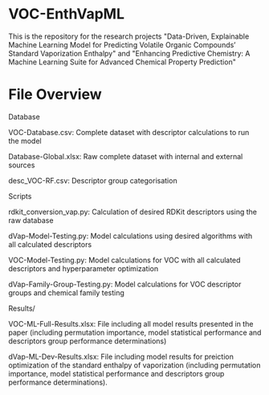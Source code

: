 # VOC-EnthVapML
This is the repository for the research projects "Data-Driven, Explainable Machine Learning Model for Predicting Volatile Organic Compounds’ Standard Vaporization Enthalpy" and "Enhancing Predictive Chemistry: A Machine Learning Suite for Advanced Chemical Property Prediction"


# File Overview

Database

VOC-Database.csv: Complete dataset with descriptor calculations to run the model

Database-Global.xlsx: Raw complete dataset with internal and external sources

desc_VOC-RF.csv: Descriptor group categorisation


Scripts

rdkit_conversion_vap.py: Calculation of desired RDKit descriptors using the raw database

dVap-Model-Testing.py: Model calculations using desired algorithms with all calculated descriptors

VOC-Model-Testing.py: Model calculations for VOC with all calculated descriptors and hyperparameter optimization

dVap-Family-Group-Testing.py: Model calculations for VOC descriptor groups and chemical family testing



Results/

VOC-ML-Full-Results.xlsx: File including all model results presented in the paper (including permutation importance, model statistical performance and descriptors group performance determinations)

dVap-ML-Dev-Results.xlsx: File including model results for preiction optimization of the standard enthalpy of vaporization (including permutation importance, model statistical performance and descriptors group performance determinations).
